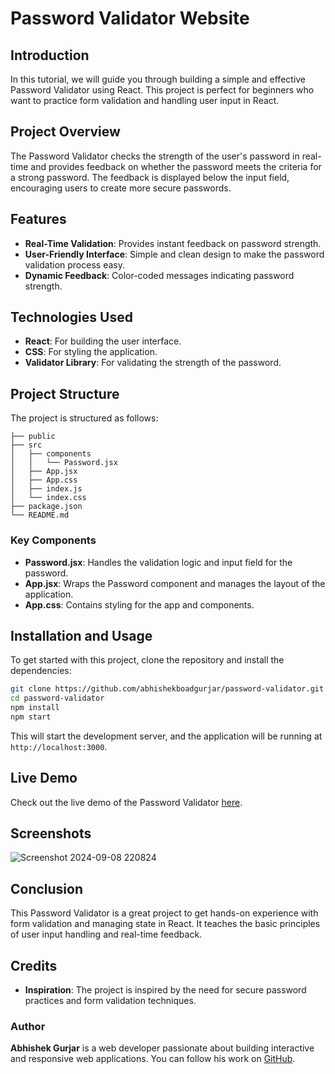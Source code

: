 
# Password Validator Website

## Introduction

In this tutorial, we will guide you through building a simple and effective Password Validator using React. This project is perfect for beginners who want to practice form validation and handling user input in React.

## Project Overview

The Password Validator checks the strength of the user's password in real-time and provides feedback on whether the password meets the criteria for a strong password. The feedback is displayed below the input field, encouraging users to create more secure passwords.

## Features

- **Real-Time Validation**: Provides instant feedback on password strength.
- **User-Friendly Interface**: Simple and clean design to make the password validation process easy.
- **Dynamic Feedback**: Color-coded messages indicating password strength.

## Technologies Used

- **React**: For building the user interface.
- **CSS**: For styling the application.
- **Validator Library**: For validating the strength of the password.

## Project Structure

The project is structured as follows:

```
├── public
├── src
│   ├── components
│   │   └── Password.jsx
│   ├── App.jsx
│   ├── App.css
│   ├── index.js
│   └── index.css
├── package.json
└── README.md
```

### Key Components

- **Password.jsx**: Handles the validation logic and input field for the password.
- **App.jsx**: Wraps the Password component and manages the layout of the application.
- **App.css**: Contains styling for the app and components.


## Installation and Usage

To get started with this project, clone the repository and install the dependencies:

```bash
git clone https://github.com/abhishekboadgurjar/password-validator.git
cd password-validator
npm install
npm start
```

This will start the development server, and the application will be running at `http://localhost:3000`.


## Live Demo

Check out the live demo of the Password Validator [here](https://password-validator-in.netlify.app/).

## Screenshots

![Screenshot 2024-09-08 220824](https://github.com/user-attachments/assets/4cf45462-062f-447c-89e7-bc12d458bd4a)

## Conclusion

This Password Validator is a great project to get hands-on experience with form validation and managing state in React. It teaches the basic principles of user input handling and real-time feedback.

## Credits

- **Inspiration**: The project is inspired by the need for secure password practices and form validation techniques.

### Author

**Abhishek Gurjar** is a web developer passionate about building interactive and responsive web applications. You can follow his work on [GitHub](https://github.com/abhishekboadgurjar).
